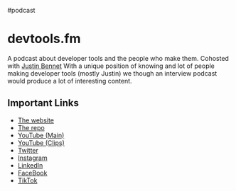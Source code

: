 #podcast

# devtools.fm

A podcast about developer tools and the people who make them. Cohosted with [Justin Bennet](https://twitter.com/Zephraph) With a unique position of knowing and lot of people making developer tools (mostly Justin) we though an interview podcast would produce a lot of interesting content.

## Important Links

- [The website](https://devtools.fm)
- [The repo](https://github.com/devtools-fm/devtools.fm)
- [YouTube (Main)](https://www.youtube.com/channel/UCtKRj3QiajrQpObzOO0V3yg)
- [YouTube (Clips)](https://www.youtube.com/channel/UCFsRlOn7gODgv6WUriLrzXg)
- [Twitter](https://twitter.com/DevtoolsFM)
- [Instagram](https://www.instagram.com/devtools.fm/)
- [LinkedIn](https://www.linkedin.com/company/74142607/)
- [FaceBook](https://www.facebook.com/Devtoolsfm-103295305296154)
- [TikTok](https://www.tiktok.com/@devtools.fm)
